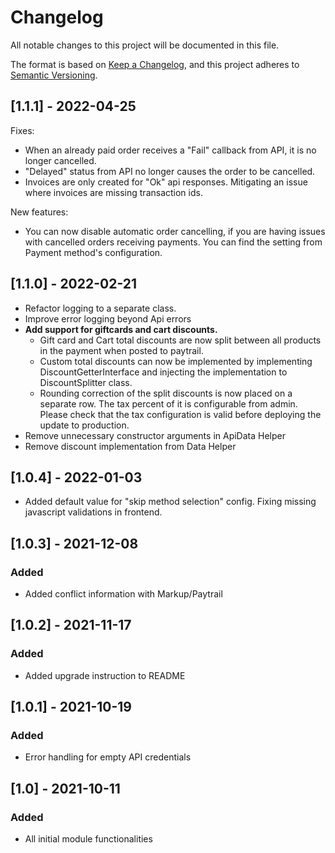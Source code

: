 # Changelog
All notable changes to this project will be documented in this file.

The format is based on [Keep a Changelog](https://keepachangelog.com/en/1.0.0/),
and this project adheres to [Semantic Versioning](https://semver.org/spec/v2.0.0.html).

## [1.1.1] - 2022-04-25
Fixes:
- When an already paid order receives a "Fail" callback from API, it is no longer cancelled.
- "Delayed" status from API no longer causes the order to be cancelled.
- Invoices are only created for "Ok" api responses. Mitigating an issue where invoices are missing transaction ids.

New features:
- You can now disable automatic order cancelling, if you are having issues with cancelled orders receiving payments. You can find the setting from Payment method's configuration.

## [1.1.0] - 2022-02-21
- Refactor logging to a separate class.
- Improve error logging beyond Api errors
- **Add support for giftcards and cart discounts.**
  - Gift card and Cart total discounts are now split between all products in the payment when posted to paytrail.
  - Custom total discounts can now be implemented by implementing DiscountGetterInterface and injecting the
  implementation to DiscountSplitter class.
  - Rounding correction of the split discounts is now placed on a separate row. The tax percent of it is configurable 
  from admin. Please check that the tax configuration is valid before deploying the update to production.
- Remove unnecessary constructor arguments in ApiData Helper
- Remove discount implementation from Data Helper

## [1.0.4] - 2022-01-03
- Added default value for "skip method selection" config. Fixing missing javascript validations in frontend.

## [1.0.3] - 2021-12-08
### Added
- Added conflict information with Markup/Paytrail

## [1.0.2] - 2021-11-17
### Added
- Added upgrade instruction to README

## [1.0.1] - 2021-10-19
### Added
- Error handling for empty API credentials

## [1.0] - 2021-10-11
### Added
- All initial module functionalities
